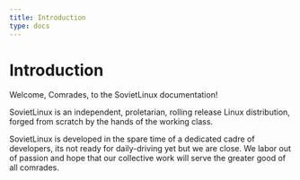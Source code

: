```yaml
---
title: Introduction
type: docs
---
```


# Introduction
Welcome, Comrades, to the SovietLinux documentation!

SovietLinux is an independent, proletarian, rolling release Linux distribution, forged from scratch by the hands of the working class.

SovietLinux is developed in the spare time of a dedicated cadre of developers, its not ready for daily-driving yet but we are close. We labor out of passion and hope that our collective work will serve the greater good of all comrades.